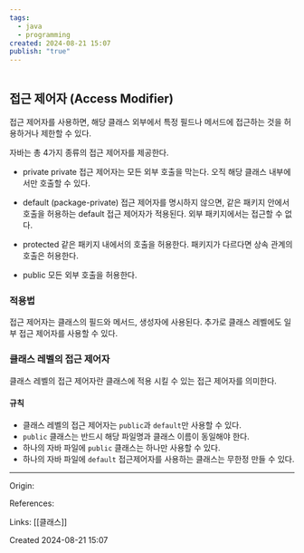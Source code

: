 ```yaml
---
tags:
  - java
  - programming
created: 2024-08-21 15:07
publish: "true"
---
```

```table-of-contents
```
## 접근 제어자 (Access Modifier)
접근 제어자를 사용하면, 해당 클래스 외부에서 특정 필드나 메서드에 접근하는 것을 허용하거나 제한할 수 있다.

자바는 총 4가지 종류의 접근 제어자를 제공한다.
- private
private 접근 제어자는 모든 외부 호출을 막는다. 오직 해당 클래스 내부에서만 호출할 수 있다.

- default (package-private)
접근 제어자를 명시하지 않으면, 같은 패키지 안에서 호출을 허용하는 default 접근 제어자가 적용된다. 외부 패키지에서는 접근할 수 없다.

- protected
같은 패키지 내에서의 호출을 허용한다. 패키지가 다르다면 상속 관계의 호출은 허용한다.

- public
모든 외부 호출을 허용한다.

### 적용법
접근 제어자는 클래스의 필드와 메서드, 생성자에 사용된다. 추가로 클래스 레벨에도 일부 접근 제어자를 사용할 수 있다.

### 클래스 레벨의 접근 제어자
클래스 레벨의 접근 제어자란 클래스에 적용 시킬 수 있는 접근 제어자를 의미한다.

#### 규칙
- 클래스 레벨의 접근 제어자는 `public`과 `default`만 사용할 수 있다.
- `public` 클래스는 반드시 해당 파일명과 클래스 이름이 동일해야 한다.
- 하나의 자바 파일에 `public` 클래스는 하나만 사용할 수 있다.
- 하나의 자바 파일에 `default` 접근제어자를 사용하는 클래스는 무한정 만들 수 있다.

---
Origin: 

References: 

Links: [[클래스]]

Created 2024-08-21 15:07